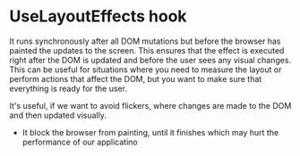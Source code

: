# UseLayoutEffects hook
It runs synchronously after all DOM mutations but before the browser has painted the updates to the screen. This ensures that the effect is executed right after the DOM is updated and before the user sees any visual changes. This can be useful for situations where you need to measure the layout or perform actions that affect the DOM, but you want to make sure that everything is ready for the user.


It's useful, if we want to avoid flickers, where changes are made to the DOM and then updated visually.
- It block the browser from painting, until it finishes which may hurt the performance of our applicatino